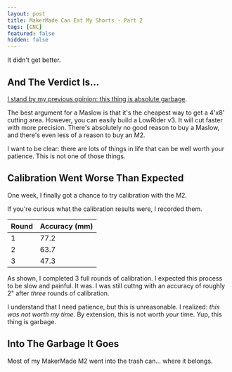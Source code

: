 ```yaml
---
layout: post
title: MakerMade Can Eat My Shorts - Part 2
tags: [CNC]
featured: false
hidden: false
---
```


It didn't get better.

## And The Verdict Is...

[I stand by my previous opinion: this thing is absolute garbage](https://cobelu.com/MakerMade-can-eat-my-shorts).

The best argument for a Maslow is that it's the cheapest way to get a 4'x8' cutting area.
However, you can easily build a LowRider v3.
It will cut faster with more precision.
There's absolutely no good reason to buy a Maslow, and there's even less of a reason to buy an M2.

I want to be clear: there are lots of things in life that can be well worth your patience.
This is not one of those things.

## Calibration Went Worse Than Expected

One week, I finally got a chance to try calibration with the M2.

If you're curious what the calibration results were, I recorded them.

| Round | Accuracy (mm) |
|---|---|
| 1 | 77.2 |
| 2 | 63.7 |
| 3 | 47.3 |

As shown, I completed 3 full rounds of calibration.
I expected this process to be slow and painful.
It was.
I was still cuttng with an accuracy of roughly 2" after *three* rounds of calibration.

I understand that I need patience, but this is unreasonable.
I realized: *this was not worth my time*.
By extension, this is not worth *your* time.
Yup, this thing is garbage.

## Into The Garbage It Goes

Most of my MakerMade M2 went into the trash can... where it belongs.
